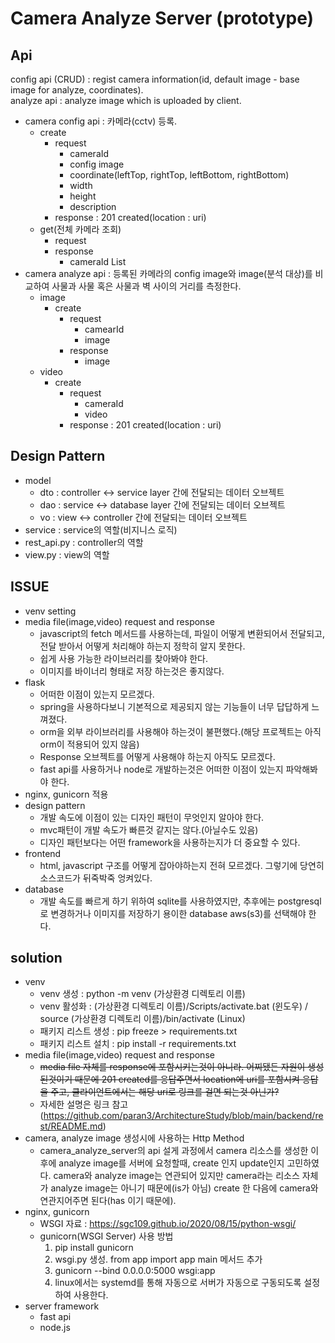 Camera Analyze Server (prototype)
=====================
Api
---
config api (CRUD) : regist camera information(id, default image - base image for analyze, coordinates).    
analyze api : analyze image which is uploaded by client.
- camera config api : 카메라(cctv) 등록.
  - create
    - request
      - cameraId
      - config image
      - coordinate(leftTop, rightTop, leftBottom, rightBottom)
      - width
      - height
      - description
    - response : 201 created(location : uri)
  - get(전체 카메라 조회)
    - request
    - response
      - cameraId List
- camera analyze api : 등록된 카메라의 config image와 image(분석 대상)를 비교하여 사물과 사물 혹은 사물과 벽 사이의 거리를 측정한다.
  - image
    - create
      - request
        - camearId
        - image
      - response
        - image
  - video
    - create
      - request
        - cameraId
        - video
      - response : 201 created(location : uri)

Design Pattern
--------------
- model
  - dto : controller <-> service layer 간에 전달되는 데이터 오브젝트
  - dao : service <-> database layer 간에 전달되는 데이터 오브젝트
  - vo : view <-> controller 간에 전달되는 데이터 오브젝트
- service : service의 역할(비지니스 로직)
- rest_api.py : controller의 역할
- view.py : view의 역할  

ISSUE
-----
- venv setting
- media file(image,video) request and response
  - javascript의 fetch 메서드를 사용하는데, 파일이 어떻게 변환되어서 전달되고, 전달 받아서 어떻게 처리해야 하는지 정학히 알지 못한다.
  - 쉽게 사용 가능한 라이브러리를 찾아봐야 한다.
  - 이미지를 바이너리 형태로 저장 하는것은 좋지않다.
- flask
  - 어떠한 이점이 있는지 모르겠다. 
  - spring을 사용하다보니 기본적으로 제공되지 않는 기능들이 너무 답답하게 느껴졌다.
  - orm을 외부 라이브러리를 사용해야 하는것이 불편했다.(해당 프로젝트는 아직 orm이 적용되어 있지 않음)
  - Response 오브젝트를 어떻게 사용해야 하는지 아직도 모르겠다.
  - fast api를 사용하거나 node로 개발하는것은 어떠한 이점이 있는지 파악해봐야 한다.
- nginx, gunicorn 적용
- design pattern
  - 개발 속도에 이점이 있는 디자인 패턴이 무엇인지 알아야 한다.
  - mvc패턴이 개발 속도가 빠른것 같지는 않다.(아닐수도 있음)
  - 디자인 패턴보다는 어떤 framework을 사용하는지가 더 중요할 수 있다.
- frontend
  - html, javascript 구조를 어떻게 잡아야하는지 전혀 모르겠다. 그렇기에 당연히 소스코드가 뒤죽박죽 엉켜있다.
- database
  - 개발 속도를 빠르게 하기 위하여 sqlite를 사용하였지만, 추후에는 postgresql로 변경하거나 이미지를 저장하기 용이한 database aws(s3)를 선택해야 한다.



solution
--------
- venv
  - venv 생성 : python -m venv (가상환경 디렉토리 이름)
  - venv 활성화 : (가상환경 디렉토리 이름)/Scripts/activate.bat (윈도우) / source (가상환경 디렉토리 이름)/bin/activate (Linux)
  - 패키지 리스트 생성 : pip freeze > requirements.txt
  - 패키지 리스트 설치 : pip install -r requirements.txt
- media file(image,video) request and response
  - ~~media file 자체를 response에 포함시키는것이 아니라. 어찌됐든 자원이 생성된것이기 때문에 201 created를 응답주면서 location에 uri를 포함시켜 응답을 주고, 클라이언트에서는 해당 uri로 링크를 걸면 되는것 아닌가?~~
  - 자세한 설명은 링크 참고(https://github.com/paran3/ArchitectureStudy/blob/main/backend/rest/README.md) 
- camera, analyze image 생성시에 사용하는 Http Method
  - camera_analyze_server의 api 설게 과정에서 camera 리소스를 생성한 이후에 analyze image를 서버에 요청할때, create 인지 update인지 고민하였다.
camera와 analyze image는 연관되어 있지만 camera라는 리소스 자체가 analyze image는 아니기 때문에(is가 아님) create 한 다음에 camera와 연관지어주면 된다(has 이기 때문에).
- nginx, gunicorn
   - WSGI 자료 : https://sgc109.github.io/2020/08/15/python-wsgi/
   - gunicorn(WSGI Server) 사용 방법
     1. pip install gunicorn
     2. wsgi.py 생성.
        from app import app
        main 메서드 추가
     3. gunicorn --bind 0.0.0.0:5000 wsgi:app
     4. linux에서는 systemd를 통해 자동으로 서버가 자동으로 구동되도록 설정하여 사용한다.
- server framework
  - fast api
  - node.js
